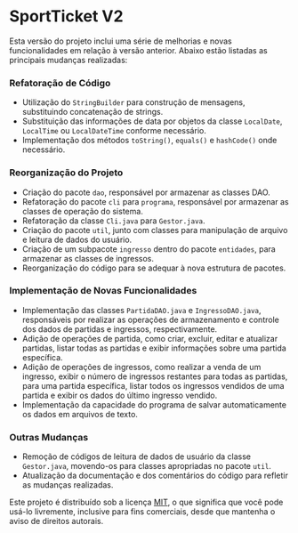 # SportTicket V2

Esta versão do projeto inclui uma série de melhorias e novas funcionalidades em relação à versão anterior. Abaixo estão listadas as principais mudanças realizadas:

### Refatoração de Código

- Utilização do `StringBuilder` para construção de mensagens, substituindo concatenação de strings.
- Substituição das informações de data por objetos da classe `LocalDate`, `LocalTime` ou `LocalDateTime` conforme necessário.
- Implementação dos métodos `toString()`, `equals()` e `hashCode()` onde necessário.

### Reorganização do Projeto

- Criação do pacote `dao`, responsável por armazenar as classes DAO.
- Refatoração do pacote `cli` para `programa`, responsável por armazenar as classes de operação do sistema.
- Refatoração da classe `Cli.java` para `Gestor.java`.
- Criação do pacote `util`, junto com classes para manipulação de arquivo e leitura de dados do usuário.
- Criação de um subpacote `ingresso` dentro do pacote `entidades`, para armazenar as classes de ingressos.
- Reorganização do código para se adequar à nova estrutura de pacotes.

### Implementação de Novas Funcionalidades

- Implementação das classes `PartidaDAO.java` e `IngressoDAO.java`, responsáveis por realizar as operações de armazenamento e controle dos dados de partidas e ingressos, respectivamente.
- Adição de operações de partida, como criar, excluir, editar e atualizar partidas, listar todas as partidas e exibir informações sobre uma partida específica.
- Adição de operações de ingressos, como realizar a venda de um ingresso, exibir o número de ingressos restantes para todas as partidas, para uma partida específica, listar todos os ingressos vendidos de uma partida e exibir os dados do último ingresso vendido.
- Implementação da capacidade do programa de salvar automaticamente os dados em arquivos de texto.

### Outras Mudanças

- Remoção de códigos de leitura de dados de usuário da classe `Gestor.java`, movendo-os para classes apropriadas no pacote `util`.
- Atualização da documentação e dos comentários do código para refletir as mudanças realizadas.

Este projeto é distribuído sob a licença [MIT](LICENSE), o que significa que você pode usá-lo livremente, inclusive para fins comerciais, desde que mantenha o aviso de direitos autorais.
